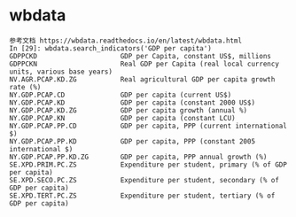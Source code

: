 # wbdata
    参考文档 https://wbdata.readthedocs.io/en/latest/wbdata.html
    In [29]: wbdata.search_indicators('GDP per capita')
    GDPPCKD                     GDP per Capita, constant US$, millions
    GDPPCKN                     Real GDP per Capita (real local currency units, various base years)
    NV.AGR.PCAP.KD.ZG           Real agricultural GDP per capita growth rate (%)
    NY.GDP.PCAP.CD              GDP per capita (current US$)
    NY.GDP.PCAP.KD              GDP per capita (constant 2000 US$)
    NY.GDP.PCAP.KD.ZG           GDP per capita growth (annual %)
    NY.GDP.PCAP.KN              GDP per capita (constant LCU)
    NY.GDP.PCAP.PP.CD           GDP per capita, PPP (current international $)
    NY.GDP.PCAP.PP.KD           GDP per capita, PPP (constant 2005 international $)
    NY.GDP.PCAP.PP.KD.ZG        GDP per capita, PPP annual growth (%)
    SE.XPD.PRIM.PC.ZS           Expenditure per student, primary (% of GDP per capita)
    SE.XPD.SECO.PC.ZS           Expenditure per student, secondary (% of GDP per capita)
    SE.XPD.TERT.PC.ZS           Expenditure per student, tertiary (% of GDP per capita)
